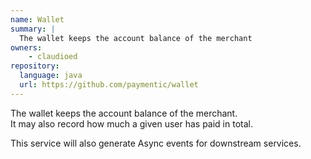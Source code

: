 ```yaml
---
name: Wallet
summary: |
  The wallet keeps the account balance of the merchant
owners:
    - claudioed
repository:
  language: java
  url: https://github.com/paymentic/wallet
---
```


The wallet keeps the account balance of the merchant.   
It may also record how much a given user has paid in total.

This service will also generate Async events for downstream services.

<NodeGraph />